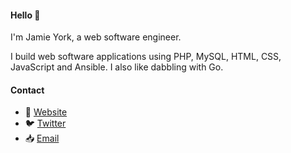 #### Hello 👋
I'm Jamie York, a web software engineer. 

I build web software applications using PHP, MySQL, HTML, CSS, JavaScript and Ansible. I also like dabbling with Go.

#### Contact
- 🔗 [Website](https://www.jamieyork.net/)
- 🐦 [Twitter](https://twitter.com/jamieyork)
- 📥 [Email](mailto:me@jamieyork.net)

<!--
**ziadoz/ziadoz** is a ✨ _special_ ✨ repository because its `README.md` (this file) appears on your GitHub profile.

Here are some ideas to get you started:

- 🔭 I’m currently working on ...
- 🌱 I’m currently learning ...
- 👯 I’m looking to collaborate on ...
- 🤔 I’m looking for help with ...
- 💬 Ask me about ...
- 📫 How to reach me: ...
- 😄 Pronouns: ...
- ⚡ Fun fact: ...
-->
